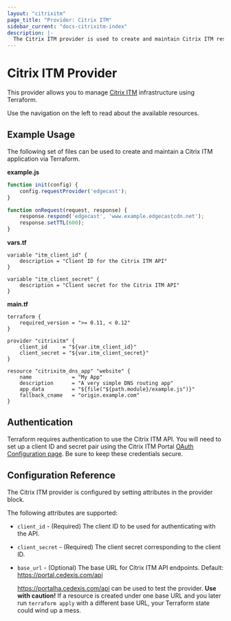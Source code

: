 ```yaml
---
layout: "citrixitm"
page_title: "Provider: Citrix ITM"
sidebar_current: "docs-citrixitm-index"
description: |-
  The Citrix ITM provider is used to create and maintain Citrix ITM resources. The provider needs to be configured with the proper credentials before it can be used.
---
```


# Citrix ITM Provider

This provider allows you to manage [Citrix ITM](https://www.cedexis.com/) infrastructure using Terraform.

Use the navigation on the left to read about the available resources.

## Example Usage

The following set of files can be used to create and maintain a Citrix ITM application via Terraform.

**example.js**

```javascript
function init(config) {
    config.requestProvider('edgecast');
}

function onRequest(request, response) {
    response.respond('edgecast', 'www.example.edgecastcdn.net');
    response.setTTL(600);
}
```

**vars.tf**

```hcl
variable "itm_client_id" {
    description = "Client ID for the Citrix ITM API"
}

variable "itm_client_secret" {
    description = "Client secret for the Citrix ITM API"
}
```

**main.tf**

```hcl
terraform {
    required_version = ">= 0.11, < 0.12"
}

provider "citrixitm" {
    client_id     = "${var.itm_client_id}"
    client_secret = "${var.itm_client_secret}"
}

resource "citrixitm_dns_app" "website" {
    name             = "My App"
    description      = "A very simple DNS routing app"
    app_data         = "${file("${path.module}/example.js")}"
    fallback_cname   = "origin.example.com"
}
```

## Authentication

Terraform requires authentication to use the Citrix ITM API. You will need to set up a client ID and secret pair using the Citrix ITM Portal [OAuth Configuration page](https://portal.cedexis.com/ui/api/oauth). Be sure to keep these credentials secure.

## Configuration Reference

The Citrix ITM provider is configured by setting attributes in the provider block.

The following attributes are supported:

* `client_id` - (Required) The client ID to be used for authenticating with the API.

* `client_secret` - (Required) The client secret corresponding to the client ID.

* `base_url` - (Optional) The base URL for Citrix ITM API endpoints. Default: https://portal.cedexis.com/api

  https://portalha.cedexis.com/api can be used to test the provider. **Use with caution!** If a resource is created under one base URL and you later run `terraform apply` with a different base URL, your Terraform state could wind up a mess.
